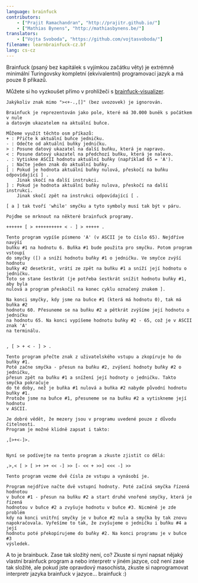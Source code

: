 ```yaml
---
language: brainfuck
contributors:
    - ["Prajit Ramachandran", "http://prajitr.github.io/"]
    - ["Mathias Bynens", "http://mathiasbynens.be/"]
translators:
    - ["Vojta Svoboda", "https://github.com/vojtasvoboda/"]
filename: learnbrainfuck-cz.bf
lang: cs-cz
---
```


Brainfuck (psaný bez kapitálek s vyjímkou začátku věty) je extrémně minimální 
Turingovsky kompletní (ekvivalentní) programovací jazyk a má pouze 8 příkazů.

Můžete si ho vyzkoušet přímo v prohlížeči s [brainfuck-visualizer](http://fatiherikli.github.io/brainfuck-visualizer/).

```
Jakýkoliv znak mimo "><+-.,[]" (bez uvozovek) je ignorován.

Brainfuck je reprezentován jako pole, které má 30.000 buněk s počátkem v nule 
a datovým ukazatelem na aktuální buňce.

Můžeme využít těchto osm příkazů:
+ : Přičte k aktuální buňce jedničku.
- : Odečte od aktuální buňky jedničku.
> : Posune datový ukazatel na další buňku, která je napravo.
< : Posune datový ukazatel na předchozí buňku, která je nalevo.
. : Vytiskne ASCII hodnotu aktuální buňky (například 65 = 'A').
, : Načte jeden znak do aktuální buňky.
[ : Pokud je hodnota aktuální buňky nulová, přeskočí na buňku odpovídající ] .
    Jinak skočí na další instrukci.
] : Pokud je hodnota aktuální buňky nulova, přeskočí na další instrukci.
    Jinak skočí zpět na instrukci odpovídající [ .

[ a ] tak tvoří 'while' smyčku a tyto symboly musí tak být v páru.

Pojďme se mrknout na některé brainfuck programy.

++++++ [ > ++++++++++ < - ] > +++++ .

Tento program vypíše písmeno 'A' (v ASCII je to číslo 65). Nejdříve navýší 
buňku #1 na hodnotu 6. Buňka #1 bude použita pro smyčku. Potom program vstoupí 
do smyčky ([) a sníží hodnotu buňky #1 o jedničku. Ve smyčce zvýší hodnotu 
buňky #2 desetkrát, vrátí ze zpět na buňku #1 a sníží její hodnotu o jedničku.
Toto se stane šestkrát (je potřeba šestkrát snížit hodnotu buňky #1, aby byla 
nulová a program přeskočil na konec cyklu označený znakem ].

Na konci smyčky, kdy jsme na buňce #1 (která má hodnotu 0), tak má buňka #2 
hodnotu 60. Přesuneme se na buňku #2 a pětkrát zvýšíme její hodnotu o jedničku 
na hodnotu 65. Na konci vypíšeme hodnotu buňky #2 - 65, což je v ASCII znak 'A' 
na terminálu.


, [ > + < - ] > .

Tento program přečte znak z uživatelského vstupu a zkopíruje ho do buňky #1.
Poté začne smyčka - přesun na buňku #2, zvýšení hodnoty buňky #2 o jedničku,
přesun zpět na buňku #1 a snížení její hodnoty o jedničku. Takto smyčka pokračuje
do té doby, než je buňka #1 nulová a buňka #2 nabyde původní hodnotu buňky #1. 
Protože jsme na buňce #1, přesuneme se na buňku #2 a vytiskneme její hodnotu 
v ASCII.

Je dobré vědět, že mezery jsou v programu uvedené pouze z důvodu čitelnosti. 
Program je možné klidně zapsat i takto:

,[>+<-]>.


Nyní se podívejte na tento program a zkuste zjistit co dělá: 

,>,< [ > [ >+ >+ << -] >> [- << + >>] <<< -] >>

Tento program vezme dvě čísla ze vstupu a vynásobí je.

Program nejdříve načte dvě vstupní hodnoty. Poté začíná smyčka řízená hodnotou
v buňce #1 - přesun na buňku #2 a start druhé vnořené smyčky, která je řízená 
hodnotou v buňce #2 a zvyšuje hodnotu v buňce #3. Nicméně je zde problém 
kdy na konci vnitřní smyčky je v buňce #2 nula a smyčka by tak znovu 
napokračovala. Vyřešíme to tak, že zvyšujeme o jedničku i buňku #4 a její 
hodnotu poté překopírujeme do buňky #2. Na konci programu je v buňce #3 
výsledek.
```

A to je brainbuck. Zase tak složitý není, co? Zkuste si nyní napsat nějaký
vlastní brainfuck program a nebo interpretr v jiném jazyce, což není zase
tak složité, ale pokud jste opravdový masochista, zkuste si naprogramovat
interpretr jazyka brainfuck v jazyce... brainfuck :)
